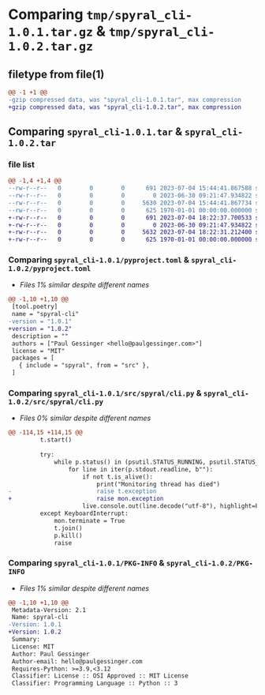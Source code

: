 # Comparing `tmp/spyral_cli-1.0.1.tar.gz` & `tmp/spyral_cli-1.0.2.tar.gz`

## filetype from file(1)

```diff
@@ -1 +1 @@
-gzip compressed data, was "spyral_cli-1.0.1.tar", max compression
+gzip compressed data, was "spyral_cli-1.0.2.tar", max compression
```

## Comparing `spyral_cli-1.0.1.tar` & `spyral_cli-1.0.2.tar`

### file list

```diff
@@ -1,4 +1,4 @@
--rw-r--r--   0        0        0      691 2023-07-04 15:44:41.867588 spyral_cli-1.0.1/pyproject.toml
--rw-r--r--   0        0        0        0 2023-06-30 09:21:47.934822 spyral_cli-1.0.1/src/spyral/__init__.py
--rw-r--r--   0        0        0     5630 2023-07-04 15:44:41.867734 spyral_cli-1.0.1/src/spyral/cli.py
--rw-r--r--   0        0        0      625 1970-01-01 00:00:00.000000 spyral_cli-1.0.1/PKG-INFO
+-rw-r--r--   0        0        0      691 2023-07-04 18:22:37.700533 spyral_cli-1.0.2/pyproject.toml
+-rw-r--r--   0        0        0        0 2023-06-30 09:21:47.934822 spyral_cli-1.0.2/src/spyral/__init__.py
+-rw-r--r--   0        0        0     5632 2023-07-04 18:22:31.212400 spyral_cli-1.0.2/src/spyral/cli.py
+-rw-r--r--   0        0        0      625 1970-01-01 00:00:00.000000 spyral_cli-1.0.2/PKG-INFO
```

### Comparing `spyral_cli-1.0.1/pyproject.toml` & `spyral_cli-1.0.2/pyproject.toml`

 * *Files 1% similar despite different names*

```diff
@@ -1,10 +1,10 @@
 [tool.poetry]
 name = "spyral-cli"
-version = "1.0.1"
+version = "1.0.2"
 description = ""
 authors = ["Paul Gessinger <hello@paulgessinger.com>"]
 license = "MIT"
 packages = [
   { include = "spyral", from = "src" },
 ]
```

### Comparing `spyral_cli-1.0.1/src/spyral/cli.py` & `spyral_cli-1.0.2/src/spyral/cli.py`

 * *Files 0% similar despite different names*

```diff
@@ -114,15 +114,15 @@
         t.start()
 
         try:
             while p.status() in (psutil.STATUS_RUNNING, psutil.STATUS_SLEEPING):
                 for line in iter(p.stdout.readline, b""):
                     if not t.is_alive():
                         print("Monitoring thread has died")
-                        raise t.exception
+                        raise mon.exception
                     live.console.out(line.decode("utf-8"), highlight=False, end="")
         except KeyboardInterrupt:
             mon.terminate = True
             t.join()
             p.kill()
             raise
```

### Comparing `spyral_cli-1.0.1/PKG-INFO` & `spyral_cli-1.0.2/PKG-INFO`

 * *Files 1% similar despite different names*

```diff
@@ -1,10 +1,10 @@
 Metadata-Version: 2.1
 Name: spyral-cli
-Version: 1.0.1
+Version: 1.0.2
 Summary: 
 License: MIT
 Author: Paul Gessinger
 Author-email: hello@paulgessinger.com
 Requires-Python: >=3.9,<3.12
 Classifier: License :: OSI Approved :: MIT License
 Classifier: Programming Language :: Python :: 3
```

